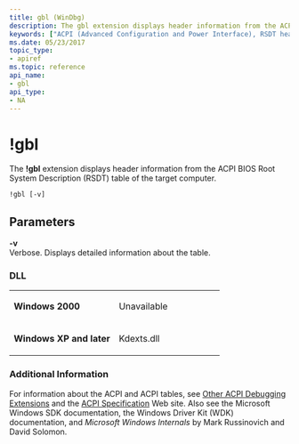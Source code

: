 ```yaml
---
title: gbl (WinDbg)
description: The gbl extension displays header information from the ACPI BIOS Root System Description (RSDT) table of the target computer.
keywords: ["ACPI (Advanced Configuration and Power Interface), RSDT header information", "global lock", "gbl Windows Debugging"]
ms.date: 05/23/2017
topic_type:
- apiref
ms.topic: reference
api_name:
- gbl
api_type:
- NA
---
```


# !gbl


The **!gbl** extension displays header information from the ACPI BIOS Root System Description (RSDT) table of the target computer.

```dbgcmd
!gbl [-v]
```

## <span id="Parameters"></span><span id="parameters"></span><span id="PARAMETERS"></span>Parameters


<span id="_______-v______"></span><span id="_______-V______"></span> **-v**   
Verbose. Displays detailed information about the table.

### <span id="DLL"></span><span id="dll"></span>DLL

<table>
<colgroup>
<col width="50%" />
<col width="50%" />
</colgroup>
<tbody>
<tr class="odd">
<td align="left"><p><strong>Windows 2000</strong></p></td>
<td align="left"><p>Unavailable</p></td>
</tr>
<tr class="even">
<td align="left"><p><strong>Windows XP and later</strong></p></td>
<td align="left"><p>Kdexts.dll</p></td>
</tr>
</tbody>
</table>

 

### Additional Information

For information about the ACPI and ACPI tables, see [Other ACPI Debugging Extensions](../debugger/other-acpi-debugging-extensions.md) and the [ACPI Specification](https://uefi.org/specifications) Web site. Also see the Microsoft Windows SDK documentation, the Windows Driver Kit (WDK) documentation, and *Microsoft Windows Internals* by Mark Russinovich and David Solomon.

 

 





